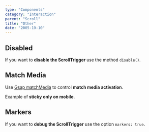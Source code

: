 ```yaml
---
type: "Components"
category: "Interaction"
parent: "Scroll"
title: "Other"
date: "2005-10-10"
---
```


## Disabled

If you want to **disable the ScrollTrigger** use the method `disable()`.

## Match Media

Use [Gsap matchMedia](https://greensock.com/docs/v3/Plugins/ScrollTrigger/static.matchMedia()) to control **match media activation**.

Example of **sticky only on mobile**.

<demo>
  <div class="gatsby_demo_item xt-toggle" data-iframe="demos/components/scroll/fade-matchmedia"></div>
  <div class="gatsby_demo_item xt-toggle" data-iframe="demos/components/scroll/sticky-matchmedia"></div>
</demo>

## Markers

If you want to **debug the ScrollTrigger** use the option `markers: true`.
